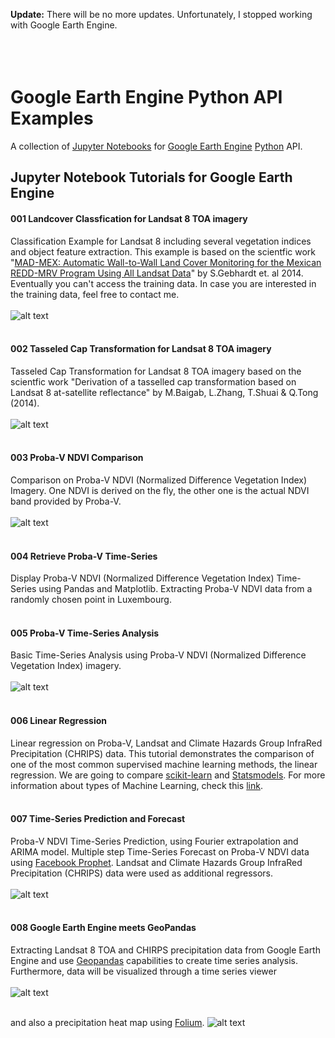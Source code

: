 **Update:** There will be no more updates. Unfortunately, I stopped working with Google Earth Engine.
<br><br><br><br>

# Google Earth Engine Python API Examples
A collection of [Jupyter Notebooks](http://jupyter.org/) for [Google Earth Engine](https://earthengine.google.com/) [Python](http://www.python.org) API.

## Jupyter Notebook Tutorials for Google Earth Engine

#### 001 Landcover Classfication for Landsat 8 TOA imagery
Classification Example for Landsat 8 including several vegetation indices and object feature extraction. 
This example is based on the scientfic work "[MAD-MEX: Automatic Wall-to-Wall Land Cover Monitoring for the Mexican REDD-MRV Program Using All Landsat Data](https://www.mdpi.com/2072-4292/6/5/3923)" by S.Gebhardt et. al 2014. Eventually you can't access the training data. In case you are interested in the training data, feel free to contact me.<br><br>
![alt text](https://github.com/renelikestacos/Google-Earth-Engine-Python-Examples/blob/master/src/img/001_training.png "")<br><br>
#### 002 Tasseled Cap Transformation for Landsat 8 TOA imagery
Tasseled Cap Transformation for Landsat 8 TOA imagery based on the scientfic work "Derivation of a tasselled cap transformation based on Landsat 8 at-satellite reflectance" by M.Baigab, L.Zhang, T.Shuai & Q.Tong (2014).<br><br>
![alt text](https://github.com/renelikestacos/Google-Earth-Engine-Python-Examples/blob/master/src/img/002_brightness.png "")<br><br>
#### 003 Proba-V NDVI Comparison
Comparison on Proba-V NDVI (Normalized Difference Vegetation Index) Imagery. One NDVI is derived on the fly, the other one is the actual NDVI band provided by Proba-V.<br><br>
![alt text](https://github.com/renelikestacos/Google-Earth-Engine-Python-Examples/blob/master/src/img/003_ndvi.png "")<br><br>
#### 004 Retrieve Proba-V Time-Series
Display Proba-V NDVI (Normalized Difference Vegetation Index) Time-Series using Pandas and Matplotlib. Extracting Proba-V NDVI data from a randomly chosen point in Luxembourg.<br><br>
#### 005 Proba-V Time-Series Analysis
Basic Time-Series Analysis using Proba-V NDVI (Normalized Difference Vegetation Index) imagery.<br><br>
![alt text](https://github.com/renelikestacos/Google-Earth-Engine-Python-Examples/blob/master/src/img/005_timeseries.png "")<br><br>
#### 006 Linear Regression 
Linear regression on Proba-V, Landsat and Climate Hazards Group InfraRed Precipitation (CHRIPS) data. This tutorial demonstrates the comparison of one of the most common supervised machine learning methods, the linear regression. We are going to compare [scikit-learn](http://scikit-learn.org/stable/) and [Statsmodels](http://www.statsmodels.org/stable/index.html). For more information about types of Machine Learning, check this [link](https://towardsdatascience.com/types-of-machine-learning-algorithms-you-should-know-953a08248861).
<br><br>
#### 007 Time-Series Prediction and Forecast
Proba-V NDVI Time-Series Prediction, using Fourier extrapolation and ARIMA model. Multiple step Time-Series Forecast on Proba-V NDVI data using [Facebook Prophet](https://github.com/facebook/prophet). Landsat and Climate Hazards Group InfraRed Precipitation (CHRIPS) data were used as additional regressors. <br><br>
![alt text](https://github.com/renelikestacos/Google-Earth-Engine-Python-Examples/blob/master/src/img/007_timeseries_forecast.png "")<br><br>
#### 008 Google Earth Engine meets GeoPandas
Extracting Landsat 8 TOA and CHIRPS precipitation data from Google Earth Engine and use [Geopandas](http://geopandas.org/) capabilities to create time series analysis. Furthermore, data will be visualized through a time series viewer<br><br>
![alt text](https://github.com/renelikestacos/Google-Earth-Engine-Python-Examples/blob/master/src/img/008_geopandas.png "")
<br><br>

and also a precipitation heat map using [Folium](https://python-visualization.github.io/folium/).
![alt text](https://github.com/renelikestacos/Google-Earth-Engine-Python-Examples/blob/master/src/img/008_heatmap.png "")
<br><br>


